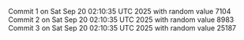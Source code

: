 Commit 1 on Sat Sep 20 02:10:35 UTC 2025 with random value 7104
Commit 2 on Sat Sep 20 02:10:35 UTC 2025 with random value 8983
Commit 3 on Sat Sep 20 02:10:35 UTC 2025 with random value 25187
